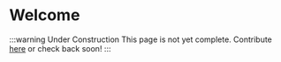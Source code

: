 # Welcome

:::warning Under Construction
This page is not yet complete. Contribute [here](https://github.com/creacher4/assetto-corsa-arc) or check back soon!
:::


